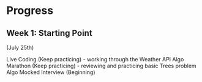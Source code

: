 # Progress

## Week 1: Starting Point
(July 25th)

Live Coding (Keep practicing) - working through the Weather API 
Algo Marathon (Keep practicing) - reviewing and practicing basic Trees problem 
Algo Mocked Interview (Beginning) 